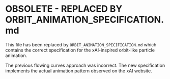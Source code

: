 # OBSOLETE - REPLACED BY ORBIT_ANIMATION_SPECIFICATION.md

This file has been replaced by `ORBIT_ANIMATION_SPECIFICATION.md` which contains the correct specification for the xAI-inspired orbit-like particle animation.

The previous flowing curves approach was incorrect. The new specification implements the actual animation pattern observed on the xAI website.
